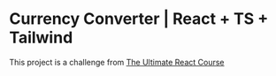 # Currency Converter | React + TS + Tailwind

This project is a challenge from [The Ultimate React Course](https://www.udemy.com/course/the-ultimate-react-course/)